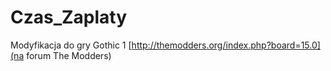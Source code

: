Czas_Zaplaty
============

Modyfikacja do gry Gothic 1 
[http://themodders.org/index.php?board=15.0](na forum The Modders)
